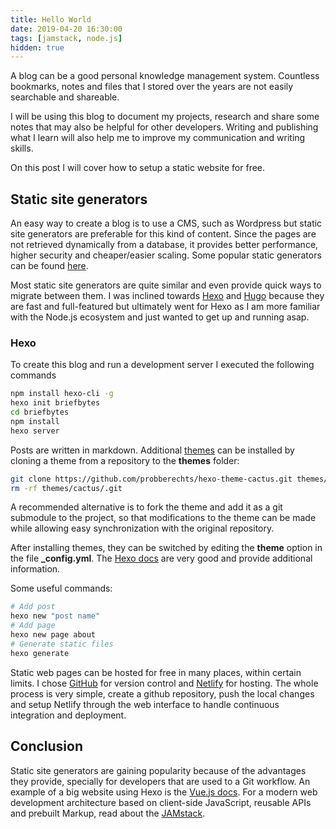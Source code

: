 ```yaml
---
title: Hello World
date: 2019-04-20 16:30:00
tags: [jamstack, node.js]
hidden: true
---
```


A blog can be a good personal knowledge management system. Countless bookmarks, notes and files that I stored over the years are not easily searchable and shareable.

I will be using this blog to document my projects, research and share some notes that may also be helpful for other developers. Writing and publishing what I learn will also help me to improve my communication and writing skills.

On this post I will cover how to setup a static website for free.

## Static site generators

An easy way to create a blog is to use a CMS, such as Wordpress but static site generators are preferable for this kind of content. Since the pages are not retrieved dynamically from a database, it provides better performance, higher security and cheaper/easier scaling. Some popular static generators can be found [here](https://www.staticgen.com).

Most static site generators are quite similar and even provide quick ways to migrate between them. I was inclined towards [Hexo](https://hexo.io) and [Hugo](https://gohugo.io) because they are fast and full-featured but ultimately went for Hexo as I am more familiar with the Node.js ecosystem and just wanted to get up and running asap.

### Hexo

To create this blog and run a development server I executed the following commands

```bash
npm install hexo-cli -g
hexo init briefbytes
cd briefbytes
npm install
hexo server
```

Posts are written in markdown. Additional [themes](https://hexo.io/themes/index.html) can be installed by cloning a theme from a repository to the **themes** folder:

```bash
git clone https://github.com/probberechts/hexo-theme-cactus.git themes/cactus
rm -rf themes/cactus/.git
```

A recommended alternative is to fork the theme and add it as a git submodule to the project, so that modifications to the theme can be made while allowing easy synchronization with the original repository.

After installing themes, they can be switched by editing the **theme** option in the file **_config.yml**. The [Hexo docs](https://hexo.io/docs/) are very good and provide additional information.

Some useful commands:

```bash
# Add post
hexo new "post name"
# Add page
hexo new page about
# Generate static files
hexo generate
```

Static web pages can be hosted for free in many places, within certain limits. I chose [GitHub](https://github.com) for version control and [Netlify](https://www.netlify.com) for hosting. The whole process is very simple, create a github repository, push the local changes and setup Netlify through the web interface to handle continuous integration and deployment.

## Conclusion

Static site generators are gaining popularity because of the advantages they provide, specially for developers that are used to a Git workflow. An example of a big website using Hexo is the [Vue.js docs](https://github.com/vuejs/vuejs.org). For a modern web development architecture based on client-side JavaScript, reusable APIs and prebuilt Markup, read about the [JAMstack](https://jamstack.org).
